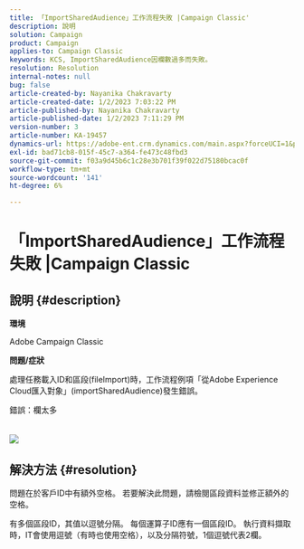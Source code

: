 ```yaml
---
title: 「ImportSharedAudience」工作流程失敗 |Campaign Classic'
description: 說明
solution: Campaign
product: Campaign
applies-to: Campaign Classic
keywords: KCS, ImportSharedAudience因欄數過多而失敗。
resolution: Resolution
internal-notes: null
bug: false
article-created-by: Nayanika Chakravarty
article-created-date: 1/2/2023 7:03:22 PM
article-published-by: Nayanika Chakravarty
article-published-date: 1/2/2023 7:11:29 PM
version-number: 3
article-number: KA-19457
dynamics-url: https://adobe-ent.crm.dynamics.com/main.aspx?forceUCI=1&pagetype=entityrecord&etn=knowledgearticle&id=082c481f-d08a-ed11-81ac-6045bd006c82
exl-id: bad71cb8-015f-45c7-a364-fe473c48fbd3
source-git-commit: f03a9d45b6c1c28e3b701f39f022d75180bcac0f
workflow-type: tm+mt
source-wordcount: '141'
ht-degree: 6%

---
```


# 「ImportSharedAudience」工作流程失敗 |Campaign Classic

## 說明 {#description}


<b>環境</b>

Adobe Campaign Classic

<b>問題/症狀</b>

處理任務載入ID和區段(fileImport)時，工作流程例項「從Adobe Experience Cloud匯入對象」(importSharedAudience)發生錯誤。

錯誤：欄太多
<br> <br><br>![](https://adobe.sharepoint.com/sites/D365EntAttachments/account/604485c9-a5ed-e811-a94a-000d3a34e4b0/incident/E-000185882/Fileimport%20Error.png)

## 解決方法 {#resolution}


問題在於客戶ID中有額外空格。 若要解決此問題，請檢閱區段資料並修正額外的空格。

有多個區段ID，其值以逗號分隔。 每個運算子ID應有一個區段ID。 執行資料擷取時，IT會使用逗號（有時也使用空格），以及分隔符號，1個逗號代表2欄。
